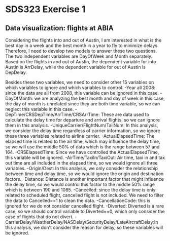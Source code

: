 # SDS323 Exercise 1


## Data visualization: flights at ABIA

Considering the flights into and out of Austin, I am interested in what is the best day in a week and the best month in a year to fly to minimize delays. Therefore, I need to develop two models to answer these two questions. The two independent variables are DayOfWeek and Month separately. Based on the flights in and out of Austin, the dependent variable for into Austin is ArrDelay, while the dependent variable for out of Austin is DepDelay.

Besides these two variables, we need to consider other 15 variables on which variables to ignore and which variables to control.
-Year all 2008: since the data are all from 2008, this variable can be ignored in this case.
-DayOfMonth: we are analyzing the best month and day of week in this case, the day of month is unrelated since they are both time variable, so we can neglect this variable in this case.
-DepTime/CRSDepTime/ArrTime/CRSArrTime: These are data used to calculate the delay time for departure and arrival flights, so we can ignore them in this analysis.
-UniqueCarrier/FlightNum/TailNum: In this analysis, we consider the delay time regardless of carrier information, so we ignore these three variables related to airline carrier.
-ActualElapsedTime: The elapsed time is related to the air time, which may influence the delay time, so we will use the middle 50% of data which is the range between 57 and 164.
-CRSElapsedTime: Since we have controlled the ActualElapsedTime, this variable will be ignored.
-AirTime/TaxiIn/TaxiOut: Air time, taxi in and tax out time are all included in the elapsed time, so we would ignore all three variables.
-Origin/Dest: In this analysis, we only consider the relationship between time and delay time, so we would ignore the origin and destination factors.
-Distance: Distance is another important factor that might influence the delay time, so we would control this factor to the middle 50% range which is between 190 and 1085.
-Cancelled: since the delay time is only related to scheduled flight, cancelled flight is not included. We need to filter the data to Cancelled==1 to clean the data.
-CancellationCode: this is ignored for we do not consider cancelled flight.
-Diverted: Diverted is a rare case, so we should control variable to Diverted==0, which only consider the case of flights that do not divert.
-CarrierDelay/WeatherDelay/NASDelay/SecurityDelay/LateAircraftDelay:In this analysis, we don't consider the reason for delay, so these variables will be ignored.
